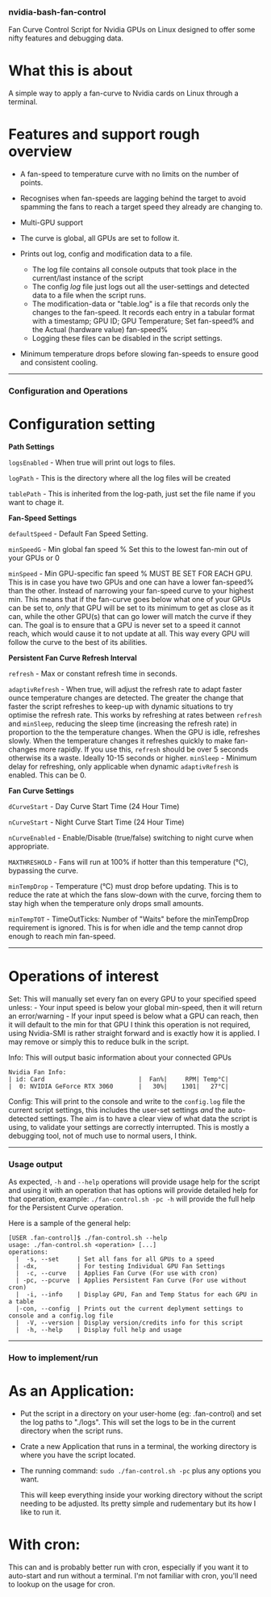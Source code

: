 ### nvidia-bash-fan-control
Fan Curve Control Script for Nvidia GPUs on Linux designed to offer some nifty features and debugging data.

# What this is about
A simple way to apply a fan-curve to Nvidia cards on Linux through a terminal.

# Features and support rough overview
- A fan-speed to temperature curve with no limits on the number of points.
- Recognises when fan-speeds are lagging behind the target to avoid spamming the fans to reach a target speed they already are changing to.
- Multi-GPU support
- The curve is global, all GPUs are set to follow it.

- Prints out log, config and modification data to a file.
  - The log file contains all console outputs that took place in the current/last instance of the script
  - The config *log* file just logs out all the user-settings and detected data to a file when the script runs.
  - The modification-data or "table.log" is a file that records only the changes to the fan-speed.
    It records each entry in a tabular format with a timestamp; GPU ID; GPU Temperature; Set fan-speed% and the Actual (hardware value) fan-speed%
  - Logging these files can be disabled in the script settings.

- Minimum temperature drops before slowing fan-speeds to ensure good and consistent cooling.


---

### Configuration and Operations

# Configuration setting

  **Path Settings**

`logsEnabled` - When true will print out logs to files.
  
`logPath` - This is the directory where all the log files will be created
  
`tablePath` - This is inherited from the log-path, just set the file name if you want to chage it.

  **Fan-Speed Settings**

`defaultSpeed` - Default Fan Speed Setting.

`minSpeedG` - Min global fan speed % Set this to the lowest fan-min out of your GPUs or 0

`minSpeed` - Min GPU-specific fan speed % MUST BE SET FOR EACH GPU. This is in case you have two GPUs and one can have a lower fan-speed% than the other. Instead of narrowing your fan-speed curve to your highest min.
             This means that if the fan-curve goes below what one of your GPUs can be set to, *only* that GPU will be set to its minimum to get as close as it can, while the other GPU(s) that can go lower will match the curve if they can.
             The goal is to ensure that a GPU is never set to a speed it cannot reach, which would cause it to not update at all. This way every GPU will follow the curve to the best of its abilities.

  **Persistent Fan Curve Refresh Interval**

`refresh` - Max or constant refresh time in seconds.

`adaptivRefresh` - When true, will adjust the refresh rate to adapt faster ounce temperature changes are detected.
                   The greater the change that faster the script refreshes to keep-up with dynamic situations to try optimise the refresh rate.
                   This works by refreshing at rates between `refresh` and `minSleep`, reducing the sleep time (increasing the refresh rate) in proportion to the the temperature changes. When the GPU is idle, refreshes slowly. When the temperature changes it refreshes quickly to make fan-changes more rapidly.
                   If you use this, `refresh` should be over 5 seconds otherwise its a waste. Ideally 10-15 seconds or higher.
`minSleep` - Minimum delay for refreshing, only applicable when dynamic `adaptivRefresh` is enabled. This can be 0.

  
  **Fan Curve Settings**
	
`dCurveStart` - Day Curve Start Time (24 Hour Time)

`nCurveStart` - Night Curve Start Time (24 Hour Time)

`nCurveEnabled` - Enable/Disable (true/false) switching to night curve when appropriate.

`MAXTHRESHOLD` - Fans will run at 100% if hotter than this temperature (°C), bypassing the curve.

`minTempDrop` - Temperature (°C) must drop before updating. This is to reduce the rate at which the fans slow-down with the curve, forcing them to stay high when the temperature only drops small amounts.

`minTempTOT` - TimeOutTicks: Number of "Waits" before the minTempDrop requirement is ignored. This is for when idle and the temp cannot drop enough to reach min fan-speed.


---

# Operations of interest

  Set:
    This will manually set every fan on every GPU to your specified speed unless:
      - Your input speed is below your global min-speed, then it will return an error/warning
      - If your input speed is below what a GPU can reach, then it will default to the min for that GPU
    I think this operation is not required, using Nvidia-SMI is rather straight forward and is exactly how it is applied. I may remove or simply this to reduce bulk in the script.
  
  Info:
    This will output basic information about your connected GPUs
```
Nvidia Fan Info:
| id: Card                          |  Fan%|     RPM| Temp°C|
|  0: NVIDIA GeForce RTX 3060       |   30%|    1301|   27°C|

```

  Config:
    This will print to the console and write to the `config.log` file the current script settings, this includes the user-set settings *and* the auto-detected settings.
    The aim is to have a clear view of what data the script is using, to validate your settings are correctly interrupted.
    This is mostly a debugging tool, not of much use to normal users, I think.


---

### Usage output
As expected, `-h` and `--help` operations will provide usage help for the script and using it with an operation that has options will provide detailed help for that operation, example: `./fan-control.sh -pc -h` will provide the full help for the Persistent Curve operation.

Here is a sample of the general help:
```
[USER .fan-control]$ ./fan-control.sh --help
usage: ./fan-control.sh <operation> [...]
operations:
  |  -s, --set     | Set all fans for all GPUs to a speed
  | -dx,           | For testing Individual GPU Fan Settings
  |  -c, --curve   | Applies Fan Curve (For use with cron)
  | -pc, --pcurve  | Applies Persistent Fan Curve (For use without cron)
  |  -i, --info    | Display GPU, Fan and Temp Status for each GPU in a table
  |-con, --config  | Prints out the current deplyment settings to console and a config.log file
  |  -V, --version | Display version/credits info for this script
  |  -h, --help    | Display full help and usage
```


---

### How to implement/run

  # As an Application:
  - Put the script in a directory on your user-home (eg: .fan-control) and set the log paths to "./logs". This will set the logs to be in the current directory when the script runs.
  - Crate a new Application that runs in a terminal, the working directory is where you have the script located.
  - The running command: `sudo ./fan-control.sh -pc` plus any options you want.
  
    This will keep everything inside your working directory without the script needing to be adjusted.
    Its pretty simple and rudementary but its how I like to run it.

  # With cron:
  This can and is probably better run with cron, especially if you want it to auto-start and run without a terminal.
  I'm not familiar with cron, you'll need to lookup on the usage for cron.
    
